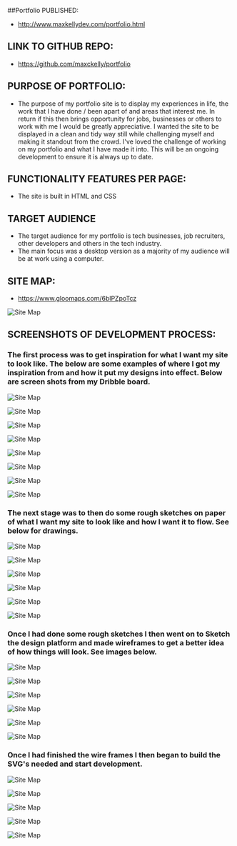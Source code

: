 ##Portfolio PUBLISHED:

- http://www.maxkellydev.com/portfolio.html 
## LINK TO GITHUB REPO: 

- https://github.com/maxckelly/portfolio 

## PURPOSE OF PORTFOLIO:

- The purpose of my portfolio site is to display my experiences in life, the work that I have done / been apart of and areas that interest me. In return if this then brings opportunity for jobs, businesses or others to work with me I would be greatly appreciative. I wanted the site to be displayed in a clean and tidy way still while challenging myself and making it standout from the crowd. I've loved the challenge of working on my portfolio and what I have made it into. This will be an ongoing development to ensure it is always up to date. 


## FUNCTIONALITY FEATURES PER PAGE:

- The site is built in HTML and CSS

## TARGET AUDIENCE 

- The target audience for my portfolio is tech businesses, job recruiters, other developers and others in the tech industry.  
- The main focus was a desktop version as a majority of my audience will be at work using a computer. 
## SITE MAP:

- https://www.gloomaps.com/6blPZpoTcz

![Site Map](./docs/development-imgs/sitemap.png)


 ## SCREENSHOTS OF DEVELOPMENT PROCESS:

### The first process was to get inspiration for what I want my site to look like. The below are some examples of where I got my inspiration from and how it put my designs into effect. Below are screen shots from my Dribble board.

![Site Map](./docs/development-imgs/moodboard_img_1.png)

![Site Map](./docs/development-imgs/moodboard_img_2.png)

![Site Map](./docs/development-imgs/moodboard_img_3.png)

![Site Map](./docs/development-imgs/moodboard_img_4.png)

![Site Map](./docs/development-imgs/moodboard_img_5.png)

![Site Map](./docs/development-imgs/moodboard_img_6.png)

![Site Map](./docs/development-imgs/moodboard_img_7.png)

![Site Map](./docs/development-imgs/moodboard_img_8.png)

### The next stage was to then do some rough sketches on paper of what I want my site to look like and how I want it to flow. See below for drawings.


![Site Map](./docs/development-imgs/sketch_img_1.jpg)

![Site Map](./docs/development-imgs/sketch_img_2.jpg)

![Site Map](./docs/development-imgs/sketch_img_3.jpg)

![Site Map](./docs/development-imgs/sketch_img_4.jpg)

![Site Map](./docs/development-imgs/sketch_img_5.jpg)

![Site Map](./docs/development-imgs/sketch_img_6.jpg)

### Once I had done some rough sketches I then went on to Sketch the design platform and made wireframes to get a better idea of how things will look. See images below.


![Site Map](./docs/development-imgs/design_image_6.png)

![Site Map](./docs/development-imgs/design_image_5.png)

![Site Map](./docs/development-imgs/design_image_4.png)

![Site Map](./docs/development-imgs/design_image_3.png)

![Site Map](./docs/development-imgs/design_image_2.png)

![Site Map](./docs/development-imgs/design_image_1.png)


### Once I had finished the wire frames I then began to build the SVG's needed and start development. 

![Site Map](./docs/development-imgs/development_img_2.png)

![Site Map](./docs/development-imgs/development_img_1.png)

![Site Map](./docs/development-imgs/development_img_3.png)

![Site Map](./docs/development-imgs/development_img_4.png)

![Site Map](./docs/development-imgs/development_img_5.png)








